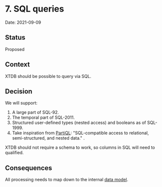 # 7. SQL queries

Date: 2021-09-09

## Status

Proposed

## Context

XTDB should be possible to query via SQL.

## Decision

We will support:

1. A large part of SQL-92.
2. The temporal part of SQL-2011.
3. Structured user-defined types (nested access) and booleans as of
   SQL-1999.
4. Take inspiration from [PartiQL](https://partiql.org/):
   "SQL-compatible access to relational, semi-structured, and nested
   data." .

XTDB should not require a schema to work, so columns in SQL will need
to qualified.

## Consequences

All processing needs to map down to the internal [data
model](0002-data-model.md).
